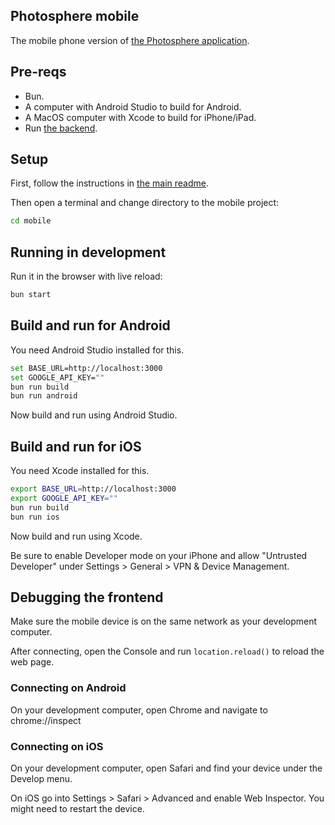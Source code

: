 ## Photosphere mobile

The mobile phone version of [the Photosphere application](https://rapidfullstackdevelopment.com/example-application).

## Pre-reqs

- Bun.
- A computer with Android Studio to build for Android.
- A MacOS computer with Xcode to build for iPhone/iPad. 
- Run [the backend](../backend/README.md).

## Setup

First, follow the instructions in [the main readme](../../README.md).

Then open a terminal and change directory to the mobile project:

```bash
cd mobile
```

## Running in development

Run it in the browser with live reload:

```bash
bun start
```

## Build and run for Android

You need Android Studio installed for this.

```bash 
set BASE_URL=http://localhost:3000
set GOOGLE_API_KEY=""
bun run build 
bun run android
```

Now build and run using Android Studio.

## Build and run for iOS

You need Xcode installed for this.

```bash 
export BASE_URL=http://localhost:3000
export GOOGLE_API_KEY=""
bun run build
bun run ios 
```

Now build and run using Xcode.

Be sure to enable Developer mode on your iPhone and allow "Untrusted Developer" under Settings > General > VPN & Device Management.

## Debugging the frontend

Make sure the mobile device is on the same network as your development computer.

After connecting, open the Console and run `location.reload()` to reload the web page.

### Connecting on Android

On your development computer, open Chrome and navigate to chrome://inspect 

### Connecting on iOS

On your development computer, open Safari and find your device under the Develop menu.

On iOS go into Settings > Safari > Advanced and enable Web Inspector. You might need to restart the device.
